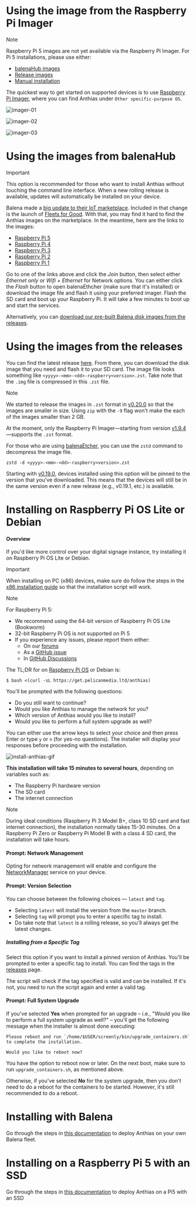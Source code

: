 # Using the image from the Raspberry Pi Imager

> [!NOTE]
> Raspberry Pi 5 images are not yet available via the Raspberry Pi Imager. For Pi 5 installations, please use either:
> * [balenaHub images](#using-the-images-from-balenahub)
> * [Release images](#using-the-images-from-the-releases)
> * [Manual installation](#installing-on-raspberry-pi-os-lite-or-debian)

The quickest way to get started on supported devices is to use [Raspberry Pi Imager](https://www.screenly.io/blog/2022/12/13/anthias-and-screenly-now-in-rpi-imager/), where you can find Anthias under `Other specific-purpose OS`.

![imager-01](/docs/images/imager-01.png)

![imager-02](/docs/images/imager-02.png)

![imager-03](/docs/images/imager-03.png)

# Using the images from balenaHub

> [!IMPORTANT]
> This option is recommended for those who want to install Anthias without touching the
> command line interface. When a new rolling release is available, updates will automatically
> be installed on your device.

Balena made a [big update to their IoT marketplace](https://blog.balena.io/creating-an-iot-marketplace/). Included in that change is the launch of
[Fleets for Good](https://hub.balena.io/fleets-for-good). With that, you may find it hard to find the Anthias images on the marketplace. In the meantime,
here are the links to the images:

* [Raspberry Pi 5](https://hub.balena.io/fleets-for-good/2209774/anthias-pi5)
* [Raspberry Pi 4](https://hub.balena.io/fleets-for-good/1971389/anthias-pi4)
* [Raspberry Pi 3](https://hub.balena.io/fleets-for-good/1971388/anthias-pi3)
* [Raspberry Pi 2](https://hub.balena.io/fleets-for-good/1971385/anthias-pi2)
* [Raspberry Pi 1](https://hub.balena.io/fleets-for-good/1971378/anthias-pi1)

Go to one of the links above and click the *Join* button, then select either *Ethernet only* or *Wifi + Ethernet* for Network options.
You can either click the *Flash* button to open balenaEthcher (make sure that it's installed) or download the image file and flash it using your preferred imager.
Flash the SD card and boot up your Raspberry Pi. It will take a few minutes to boot up and start the services.

Alternatively, you can [download our pre-built Balena disk images from the releases](#using-the-images-from-the-releases).

# Using the images from the releases

You can find the latest release [here](https://github.com/pelicanmedia/Anthias/releases/latest). From there, you can download the disk image that you need and flash it to your SD card.
The image file looks something like `<yyyy>-<mm>-<dd>-raspberry<version>.zst`. Take note that the `.img` file is compressed in this `.zst` file.

> [!NOTE]
> We started to release the images in `.zst` format in [v0.20.0](https://github.com/pelicanmedia/Anthias/releases/tag/v0.20.0) so that the images are smaller in size. Using `zip` with the `-9` flag won't make the each of the images smaller than 2 GB.
>
> At the moment, only the Raspberry Pi Imager&mdash;starting from version [v1.9.4](https://github.com/raspberrypi/rpi-imager/releases/tag/v1.9.4)&mdash;supports the `.zst` format.
>
> For those who are using [balenaEtcher](https://etcher.balena.io/), you can use the `zstd` command to decompress the image file.
>
> ```
> zstd -d <yyyy>-<mm>-<dd>-raspberry<version>.zst
> ```

Starting with [v0.19.0](https://github.com/pelicanmedia/Anthias/releases/tag/v0.19.0), devices installed using this option will be pinned to the version that you've downloaded. This means that the devices will still be in the same version even if a new release (e.g., v0.19.1, etc.) is available.

# Installing on Raspberry Pi OS Lite or Debian

#### Overview

If you'd like more control over your digital signage instance, try installing it on Raspberry Pi OS Lite or Debian.

> [!IMPORTANT]
> When installing on PC (x86) devices, make sure do follow the steps in the [x86 installation guide](/docs/x86-installation.md)
> so that the installation script will work.

> [!NOTE]
> For Raspberry Pi 5:
> * We recommend using the 64-bit version of Raspberry Pi OS Lite (Bookworm)
> * 32-bit Raspberry Pi OS is not supported on Pi 5
> * If you experience any issues, please report them either:
>   * On our [forums](https://forums.screenly.io)
>   * As a [GitHub issue](https://github.com/pelicanmedia/Anthias/issues)
>   * In [GitHub Discussions](https://github.com/pelicanmedia/Anthias/discussions)

The TL;DR for on [Raspberry Pi OS](https://www.raspberrypi.com/software/) or Debian is:

```
$ bash <(curl -sL https://get.pelicanmedia.ltd/anthias)
```

You'll be prompted with the following questions:

* Do you still want to continue?
* Would you like Anthias to manage the network for you?
* Which version of Anthias would you like to install?
* Would you like to perform a full system upgrade as well?

You can either use the arrow keys to select your choice and then press Enter or type `y` or `n`
(for yes-no questions). The installer will display your responses before proceeding with the
installation.

![install-anthias-gif](/docs/images/install-anthias.gif)

**This installation will take 15 minutes to several hours**, depending on variables such as:

* The Raspberry Pi hardware version
* The SD card
* The internet connection

> [!NOTE]
> During ideal conditions (Raspberry Pi 3 Model B+, class 10 SD card and fast internet connection), the installation normally takes 15-30 minutes. On a Raspberry Pi Zero or Raspberry Pi Model B with a class 4 SD card, the installation will take hours.

#### Prompt: Network Management

Opting for network management will enable and configure the [NetworkManager](https://wiki.debian.org/NetworkManager) service on your device.

#### Prompt: Version Selection

You can choose between the following choices &mdash; `latest` and `tag`.

* Selecting `latest` will install the version from the `master` branch.
* Selecting `tag` will prompt you to enter a specific tag to install.
* Do take note that `latest` is a rolling release, so you'll always get the latest changes.

##### Installing from a Specific Tag

Select this option if you want to install a pinned version of Anthias. You'll be prompted to enter
a specific tag to install. You can find the tags in the
[releases](https://github.com/pelicanmedia/Anthias/releases) page.

The script will check if the tag specified is valid and can be installed.
If it's not, you need to run the script again and enter a valid tag.

#### Prompt: Full System Upgrade

If you've selected **Yes** when prompted for an upgrade &ndash; i.e., "Would you like to perform a full system upgrade as well?"
&ndash; you'll get the following message when the installer is almost done executing:

```
Please reboot and run `/home/$USER/screenly/bin/upgrade_containers.sh` to complete the installation.

Would you like to reboot now?
```

You have the option to reboot now or later. On the next boot, make sure to run
`upgrade_containers.sh`, as mentioned above.

Otherwise, if you've selected **No** for the system upgrade, then you don't need to do a reboot for the containers to be started. However, it's still recommended to do a reboot.

# Installing with Balena

Go through the steps in [this documentation](/docs/balena-fleet-deployment.md)
to deploy Anthias on your own Balena fleet.

# Installing on a Raspberry Pi 5 with an SSD

Go through the steps in [this documentation](/docs/raspberry-pi5-ssd-install-instructions.md)
to deploy Anthias on a Pi5 with an SSD
